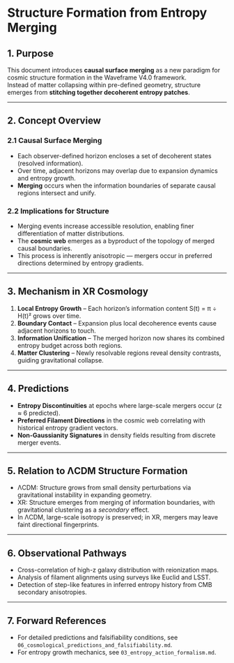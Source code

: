 # Structure Formation from Entropy Merging

## 1. Purpose
This document introduces **causal surface merging** as a new paradigm for cosmic structure formation in the Waveframe V4.0 framework.  
Instead of matter collapsing within pre-defined geometry, structure emerges from **stitching together decoherent entropy patches**.

---

## 2. Concept Overview

### 2.1 Causal Surface Merging
- Each observer-defined horizon encloses a set of decoherent states (resolved information).
- Over time, adjacent horizons may overlap due to expansion dynamics and entropy growth.
- **Merging** occurs when the information boundaries of separate causal regions intersect and unify.

### 2.2 Implications for Structure
- Merging events increase accessible resolution, enabling finer differentiation of matter distributions.
- The **cosmic web** emerges as a byproduct of the topology of merged causal boundaries.
- This process is inherently anisotropic — mergers occur in preferred directions determined by entropy gradients.

---

## 3. Mechanism in XR Cosmology
1. **Local Entropy Growth** – Each horizon’s information content S(t) = π ÷ H(t)² grows over time.
2. **Boundary Contact** – Expansion plus local decoherence events cause adjacent horizons to touch.
3. **Information Unification** – The merged horizon now shares its combined entropy budget across both regions.
4. **Matter Clustering** – Newly resolvable regions reveal density contrasts, guiding gravitational collapse.

---

## 4. Predictions
- **Entropy Discontinuities** at epochs where large-scale mergers occur (z ≈ 6 predicted).
- **Preferred Filament Directions** in the cosmic web correlating with historical entropy gradient vectors.
- **Non-Gaussianity Signatures** in density fields resulting from discrete merger events.

---

## 5. Relation to ΛCDM Structure Formation
- ΛCDM: Structure grows from small density perturbations via gravitational instability in expanding geometry.
- XR: Structure emerges from merging of information boundaries, with gravitational clustering as a *secondary* effect.
- In ΛCDM, large-scale isotropy is preserved; in XR, mergers may leave faint directional fingerprints.

---

## 6. Observational Pathways
- Cross-correlation of high-z galaxy distribution with reionization maps.
- Analysis of filament alignments using surveys like Euclid and LSST.
- Detection of step-like features in inferred entropy history from CMB secondary anisotropies.

---

## 7. Forward References
- For detailed predictions and falsifiability conditions, see `06_cosmological_predictions_and_falsifiability.md`.
- For entropy growth mechanics, see `03_entropy_action_formalism.md`.
